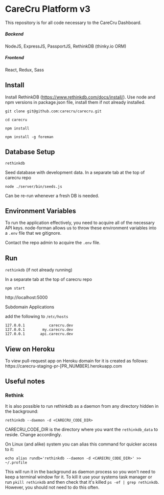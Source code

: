 # CareCru Platform v3

This repository is for all code necessary to the CareCru Dashboard.

##### Backend
NodeJS, ExpressJS, PassportJS, RethinkDB (thinky.io ORM)

##### Frontend
React, Redux, Sass

## Install

Install RethinkDB (https://www.rethinkdb.com/docs/install/).
Use node and npm versions in package.json file, install them if not already installed.

`git clone git@github.com:carecru/carecru.git`

`cd carecru`

`npm install`

`npm install -g foreman`

## Database Setup

`rethinkdb`

Seed database with development data. In a separate tab at the top of carecru repo

`node ./server/bin/seeds.js`

Can be re-run whenever a fresh DB is needed.

## Environment Variables

To run the application effectively, you need to acquire all of the necessary API keys.
node-forman allows us to throw these environment variables into a `.env` file that we gitignore.

Contact the repo admin to acquire the `.env` file.

## Run

`rethinkdb` (if not already running)

In a separate tab at the top of carecru repo

`npm start`

http://localhost:5000

Subdomain Applications

add the following to `/etc/hosts`

```
127.0.0.1           carecru.dev
127.0.0.1        my.carecru.dev
127.0.0.1       api.carecru.dev
```
## View on Heroku

To view pull-request app on Heroku domain for it is created as follows:
https://carecru-staging-pr-[PR_NUMBER].herokuapp.com


## Useful notes
### Rethink
It is also possible to run rethinkdb as a daemon from any directory hidden in the background:
```
rethinkdb --daemon -d <CARECRU_CODE_DIR>
```
CARECRU_CODE_DIR is the directory where you want the `rethinkdb_data` to reside. Change accordingly.

On Linux (and alike) system you can alias this command for quicker access to it:
```
echo alias rundb='rethinkdb --daemon -d <CARECRU_CODE_DIR>' >> ~/.profile
```

This will run it in the background as daemon process so you won't need to keep a terminal window for it. To kill it use your systems task manager or run `pkill rethinkdb` and then check that it's killed `ps -ef | grep rethinkdb`. However, you should not need to do this often.
